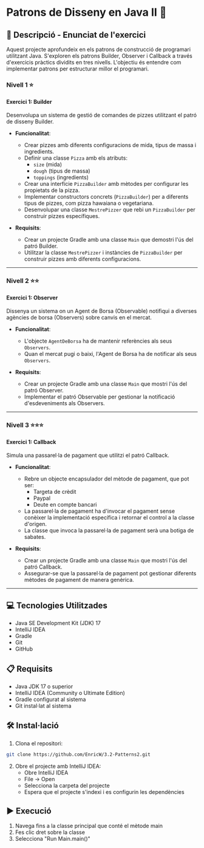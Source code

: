 # Patrons de Disseny en Java II 🎯

## 📄 Descripció - Enunciat de l'exercici

Aquest projecte aprofundeix en els patrons de construcció de programari utilitzant Java. S'exploren els patrons Builder, Observer i Callback a través d'exercicis pràctics dividits en tres nivells. L'objectiu és entendre com implementar patrons per estructurar millor el programari.

### Nivell 1 ⭐
#### Exercici 1: Builder
Desenvolupa un sistema de gestió de comandes de pizzes utilitzant el patró de disseny Builder.

- **Funcionalitat**:
  - Crear pizzes amb diferents configuracions de mida, tipus de massa i ingredients.
  - Definir una classe `Pizza` amb els atributs:
    - `size` (mida)
    - `dough` (tipus de massa)
    - `toppings` (ingredients)
  - Crear una interfície `PizzaBuilder` amb mètodes per configurar les propietats de la pizza.
  - Implementar constructors concrets (`PizzaBuilder`) per a diferents tipus de pizzes, com pizza hawaiana o vegetariana.
  - Desenvolupar una classe `MestrePizzer` que rebi un `PizzaBuilder` per construir pizzes específiques.

- **Requisits**:
  - Crear un projecte Gradle amb una classe `Main` que demostri l'ús del patró Builder.
  - Utilitzar la classe `MestrePizzer` i instàncies de `PizzaBuilder` per construir pizzes amb diferents configuracions.

---

### Nivell 2 ⭐⭐
#### Exercici 1: Observer
Dissenya un sistema on un Agent de Borsa (Observable) notifiqui a diverses agències de borsa (Observers) sobre canvis en el mercat.

- **Funcionalitat**:
  - L'objecte `AgentDeBorsa` ha de mantenir referències als seus `Observers`.
  - Quan el mercat pugi o baixi, l'Agent de Borsa ha de notificar als seus `Observers`.

- **Requisits**:
  - Crear un projecte Gradle amb una classe `Main` que mostri l'ús del patró Observer.
  - Implementar el patró Observable per gestionar la notificació d'esdeveniments als Observers.

---

### Nivell 3 ⭐⭐⭐
#### Exercici 1: Callback
Simula una passarel·la de pagament que utilitzi el patró Callback.

- **Funcionalitat**:
  - Rebre un objecte encapsulador del mètode de pagament, que pot ser:
    - Targeta de crèdit
    - Paypal
    - Deute en compte bancari
  - La passarel·la de pagament ha d'invocar el pagament sense conèixer la implementació específica i retornar el control a la classe d'origen.
  - La classe que invoca la passarel·la de pagament serà una botiga de sabates.

- **Requisits**:
  - Crear un projecte Gradle amb una classe `Main` que mostri l'ús del patró Callback.
  - Assegurar-se que la passarel·la de pagament pot gestionar diferents mètodes de pagament de manera genèrica.

---

## 💻 Tecnologies Utilitzades

- Java SE Development Kit (JDK) 17
- IntelliJ IDEA
- Gradle
- Git
- GitHub

## 📋 Requisits

- Java JDK 17 o superior
- IntelliJ IDEA (Community o Ultimate Edition)
- Gradle configurat al sistema
- Git instal·lat al sistema

## 🛠️ Instal·lació

1. Clona el repositori:
```bash
git clone https://github.com/EnricW/3.2-Patterns2.git
```

2. Obre el projecte amb IntelliJ IDEA:
   - Obre IntelliJ IDEA
   - File -> Open
   - Selecciona la carpeta del projecte
   - Espera que el projecte s'indexi i es configurin les dependències

## ▶️ Execució

1. Navega fins a la classe principal que conté el mètode main
2. Fes clic dret sobre la classe
3. Selecciona "Run Main.main()"
